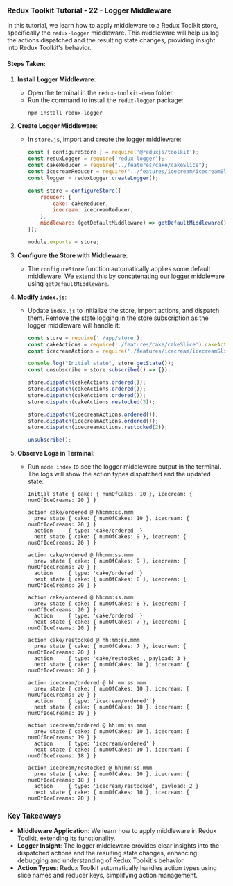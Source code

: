 ### Redux Toolkit Tutorial - 22 - Logger Middleware

In this tutorial, we learn how to apply middleware to a Redux Toolkit store, specifically the `redux-logger` middleware. This middleware will help us log the actions dispatched and the resulting state changes, providing insight into Redux Toolkit's behavior.

#### Steps Taken:

1. **Install Logger Middleware**:
   - Open the terminal in the `redux-toolkit-demo` folder.
   - Run the command to install the `redux-logger` package:
     ```bash
     npm install redux-logger
     ```

2. **Create Logger Middleware**:
   - In `store.js`, import and create the logger middleware:
     ```javascript
     const { configureStore } = require('@reduxjs/toolkit');
     const reduxLogger = require('redux-logger');
     const cakeReducer = require("../features/cake/cakeSlice");
     const icecreamReducer = require("../features/icecream/icecreamSlice");
     const logger = reduxLogger.createLogger();

     const store = configureStore({
         reducer: {
             cake: cakeReducer,
             icecream: icecreamReducer,
         },
         middleware: (getDefaultMiddleware) => getDefaultMiddleware().concat(logger),
     });

     module.exports = store;
     ```

3. **Configure the Store with Middleware**:
   - The `configureStore` function automatically applies some default middleware. We extend this by concatenating our logger middleware using `getDefaultMiddleware`.

4. **Modify `index.js`**:
   - Update `index.js` to initialize the store, import actions, and dispatch them. Remove the state logging in the store subscription as the logger middleware will handle it:
     ```javascript
     const store = require('./app/store');
     const cakeActions = require('./features/cake/cakeSlice').cakeActions;
     const icecreamActions = require('./features/icecream/icecreamSlice').icecreamActions;

     console.log("Initial state", store.getState());
     const unsubscribe = store.subscribe(() => {});

     store.dispatch(cakeActions.ordered());
     store.dispatch(cakeActions.ordered());
     store.dispatch(cakeActions.ordered());
     store.dispatch(cakeActions.restocked(3));

     store.dispatch(icecreamActions.ordered());
     store.dispatch(icecreamActions.ordered());
     store.dispatch(icecreamActions.restocked(2));

     unsubscribe();
     ```

5. **Observe Logs in Terminal**:
   - Run `node index` to see the logger middleware output in the terminal. The logs will show the action types dispatched and the updated state:
     ```
     Initial state { cake: { numOfCakes: 10 }, icecream: { numOfIceCreams: 20 } }

     action cake/ordered @ hh:mm:ss.mmm
       prev state { cake: { numOfCakes: 10 }, icecream: { numOfIceCreams: 20 } }
       action     { type: 'cake/ordered' }
       next state { cake: { numOfCakes: 9 }, icecream: { numOfIceCreams: 20 } }

     action cake/ordered @ hh:mm:ss.mmm
       prev state { cake: { numOfCakes: 9 }, icecream: { numOfIceCreams: 20 } }
       action     { type: 'cake/ordered' }
       next state { cake: { numOfCakes: 8 }, icecream: { numOfIceCreams: 20 } }

     action cake/ordered @ hh:mm:ss.mmm
       prev state { cake: { numOfCakes: 8 }, icecream: { numOfIceCreams: 20 } }
       action     { type: 'cake/ordered' }
       next state { cake: { numOfCakes: 7 }, icecream: { numOfIceCreams: 20 } }

     action cake/restocked @ hh:mm:ss.mmm
       prev state { cake: { numOfCakes: 7 }, icecream: { numOfIceCreams: 20 } }
       action     { type: 'cake/restocked', payload: 3 }
       next state { cake: { numOfCakes: 10 }, icecream: { numOfIceCreams: 20 } }

     action icecream/ordered @ hh:mm:ss.mmm
       prev state { cake: { numOfCakes: 10 }, icecream: { numOfIceCreams: 20 } }
       action     { type: 'icecream/ordered' }
       next state { cake: { numOfCakes: 10 }, icecream: { numOfIceCreams: 19 } }

     action icecream/ordered @ hh:mm:ss.mmm
       prev state { cake: { numOfCakes: 10 }, icecream: { numOfIceCreams: 19 } }
       action     { type: 'icecream/ordered' }
       next state { cake: { numOfCakes: 10 }, icecream: { numOfIceCreams: 18 } }

     action icecream/restocked @ hh:mm:ss.mmm
       prev state { cake: { numOfCakes: 10 }, icecream: { numOfIceCreams: 18 } }
       action     { type: 'icecream/restocked', payload: 2 }
       next state { cake: { numOfCakes: 10 }, icecream: { numOfIceCreams: 20 } }
     ```

### Key Takeaways

- **Middleware Application**: We learn how to apply middleware in Redux Toolkit, extending its functionality.
- **Logger Insight**: The logger middleware provides clear insights into the dispatched actions and the resulting state changes, enhancing debugging and understanding of Redux Toolkit's behavior.
- **Action Types**: Redux Toolkit automatically handles action types using slice names and reducer keys, simplifying action management.